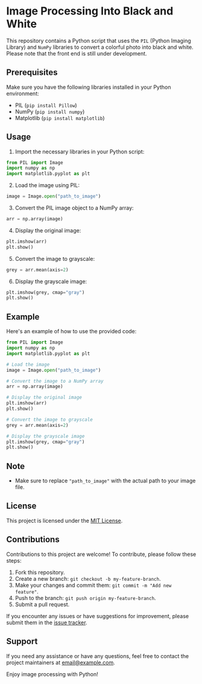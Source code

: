 # Image Processing Into Black and White

This repository contains a Python script that uses the `PIL` (Python Imaging Library) and `NumPy` libraries to convert a colorful photo into black and white. Please note that the front end is still under development.

## Prerequisites

Make sure you have the following libraries installed in your Python environment:

- PIL (`pip install Pillow`)
- NumPy (`pip install numpy`)
- Matplotlib (`pip install matplotlib`)

## Usage

1. Import the necessary libraries in your Python script:

```python
from PIL import Image
import numpy as np
import matplotlib.pyplot as plt
```

2. Load the image using PIL:

```python
image = Image.open("path_to_image")
```

3. Convert the PIL image object to a NumPy array:

```python
arr = np.array(image)
```

4. Display the original image:

```python
plt.imshow(arr)
plt.show()
```

5. Convert the image to grayscale:

```python
grey = arr.mean(axis=2)
```

6. Display the grayscale image:

```python
plt.imshow(grey, cmap="gray")
plt.show()
```

## Example

Here's an example of how to use the provided code:

```python
from PIL import Image
import numpy as np
import matplotlib.pyplot as plt

# Load the image
image = Image.open("path_to_image")

# Convert the image to a NumPy array
arr = np.array(image)

# Display the original image
plt.imshow(arr)
plt.show()

# Convert the image to grayscale
grey = arr.mean(axis=2)

# Display the grayscale image
plt.imshow(grey, cmap="gray")
plt.show()
```

## Note

- Make sure to replace `"path_to_image"` with the actual path to your image file.

## License

This project is licensed under the [MIT License](LICENSE).

## Contributions

Contributions to this project are welcome! To contribute, please follow these steps:

1. Fork this repository.
2. Create a new branch: `git checkout -b my-feature-branch`.
3. Make your changes and commit them: `git commit -m "Add new feature"`.
4. Push to the branch: `git push origin my-feature-branch`.
5. Submit a pull request.

If you encounter any issues or have suggestions for improvement, please submit them in the [issue tracker](https://github.com/Jr-Einstein/Image-Processing-Into-Black-and-White/issues).

## Support

If you need any assistance or have any questions, feel free to contact the project maintainers at [email@example.com](mailto:amankumar.singh2022@vitbhopal.ac.in).

Enjoy image processing with Python!
